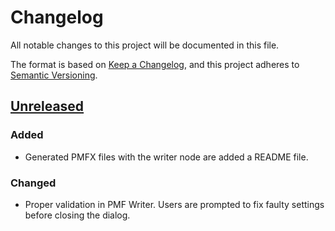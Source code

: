 # Changelog
All notable changes to this project will be documented in this file.

The format is based on [Keep a Changelog](https://keepachangelog.com/en/1.0.0/),
and this project adheres to [Semantic Versioning](https://semver.org/spec/v2.0.0.html).

## [Unreleased]

### Added
- Generated PMFX files with the writer node are added a README file.

### Changed
- Proper validation in PMF Writer. Users are prompted to fix faulty settings before closing the dialog.

[Unreleased]: https://github.com/SiLeBAT/FSK-Lab/compare/v1.0.0...HEAD
